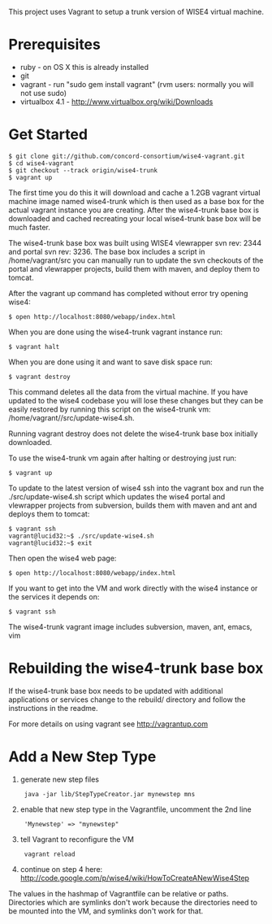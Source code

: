 This project uses Vagrant to setup a trunk version of WISE4 virtual machine.

Prerequisites
=============

- ruby - on OS X this is already installed
- git
- vagrant - run "sudo gem install vagrant" (rvm users: normally you will not use sudo)
- virtualbox 4.1 - http://www.virtualbox.org/wiki/Downloads

Get Started
===========

    $ git clone git://github.com/concord-consortium/wise4-vagrant.git
    $ cd wise4-vagrant
    $ git checkout --track origin/wise4-trunk
    $ vagrant up

The first time you do this it will download and cache a 1.2GB vagrant virtual machine image named wise4-trunk which is then used as a base box for the actual vagrant instance you are creating. After the wise4-trunk base box is downloaded and cached recreating your local wise4-trunk base box will be much faster.

The wise4-trunk base box was built using WISE4 vlewrapper svn rev: 2344 and portal svn rev: 3236. The base box includes a script in /home/vagrant/src you can manually run to update the svn checkouts of the portal and vlewrapper projects, build them with maven, and deploy them to tomcat.

After the vagrant up command has completed without error try opening wise4:

    $ open http://localhost:8080/webapp/index.html

When you are done using the wise4-trunk vagrant instance run:

    $ vagrant halt

When you are done using it and want to save disk space run:

    $ vagrant destroy

This command deletes all the data from the virtual machine. If you have updated to the wise4 codebase you will lose these changes but they can be easily restored by running this script on the wise4-trunk vm: /home/vagrant//src/update-wise4.sh.

Running vagrant destroy does not delete the wise4-trunk base box initially downloaded.
 
To use the wise4-trunk vm again after halting or destroying just run:

    $ vagrant up

To update to the latest version of wise4 ssh into the vagrant box and run the ./src/update-wise4.sh script which updates the wise4 portal and vlewrapper projects from subversion, builds them with maven and ant and deploys them to tomcat:

    $ vagrant ssh
    vagrant@lucid32:~$ ./src/update-wise4.sh
    vagrant@lucid32:~$ exit

Then open the wise4 web page:

    $ open http://localhost:8080/webapp/index.html

If you want to get into the VM and work directly with the wise4 instance or the services it depends on:

    $ vagrant ssh

The wise4-trunk vagrant image includes subversion, maven, ant, emacs, vim

Rebuilding the wise4-trunk base box
===================

If the wise4-trunk base box needs to be updated with additional applications or services change to the rebuild/ directory and follow the instructions in the readme.

For more details on using vagrant see http://vagrantup.com

Add a New Step Type
===================

1. generate new step files 

        java -jar lib/StepTypeCreator.jar mynewstep mns

2. enable that new step type in the Vagrantfile, uncomment the 2nd line

        'Mynewstep' => "mynewstep"

3. tell Vagrant to reconfigure the VM

        vagrant reload

4. continue on step 4 here: http://code.google.com/p/wise4/wiki/HowToCreateANewWise4Step

The values in the hashmap of Vagrantfile can be relative or paths.  Directories which are symlinks don't work because
the directories need to be mounted into the VM, and symlinks don't work for that.